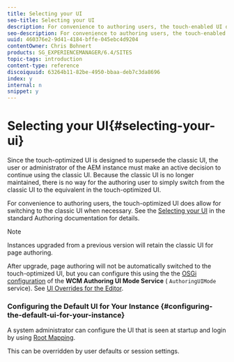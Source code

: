 ```yaml
---
title: Selecting your UI
seo-title: Selecting your UI
description: For convenience to authoring users, the touch-enabled UI does allow for switching to the classic UI when necessary.
seo-description: For convenience to authoring users, the touch-enabled UI does allow for switching to the classic UI when necessary.
uuid: 460376e2-9d41-4184-bffe-045ebc4d9204
contentOwner: Chris Bohnert
products: SG_EXPERIENCEMANAGER/6.4/SITES
topic-tags: introduction
content-type: reference
discoiquuid: 63264b11-82be-4950-bbaa-deb7c3da8696
index: y
internal: n
snippet: y
---
```


# Selecting your UI{#selecting-your-ui}

Since the touch-optimized UI is designed to supersede the classic UI, the user or administrator of the AEM instance must make an active decision to continue using the classic UI. Because the classic UI is no longer maintained, there is no way for the authoring user to simply switch from the classic UI to the equivalent in the touch-optimized UI.

For convenience to authoring users, the touch-optimized UI does allow for switching to the classic UI when necessary. See the [Selecting your UI](../../../sites/authoring/using/select-ui.md) in the standard Authoring documentation for details.

>[!NOTE]
>
>Instances upgraded from a previous version will retain the classic UI for page authoring.
>
>After upgrade, page authoring will not be automatically switched to the touch-optimized UI, but you can configure this using the the [OSGi configuration](../../../sites/deploying/using/configuring-osgi.md) of the **WCM Authoring UI Mode Service** ( `AuthoringUIMode` service). See [UI Overrides for the Editor](#uioverridesfortheeditor).

### Configuring the Default UI for Your Instance {#configuring-the-default-ui-for-your-instance}

A system administrator can configure the UI that is seen at startup and login by using [Root Mapping](../../../sites/deploying/using/osgi-configuration-settings.md#daycqrootmapping).

This can be overridden by user defaults or session settings.
